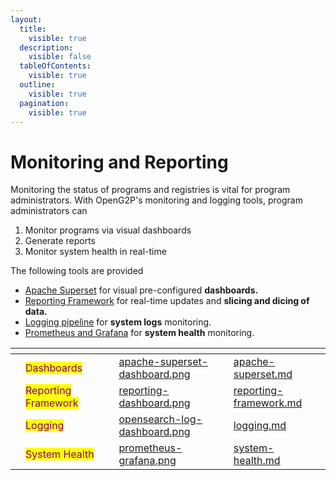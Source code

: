 ```yaml
---
layout:
  title:
    visible: true
  description:
    visible: false
  tableOfContents:
    visible: true
  outline:
    visible: true
  pagination:
    visible: true
---
```


# Monitoring and Reporting

Monitoring the status of programs and registries is vital for program administrators. With OpenG2P's monitoring and logging tools, program administrators can&#x20;

1. Monitor programs via visual dashboards&#x20;
2. Generate reports
3. Monitor system health in real-time&#x20;

The following tools are provided

* [Apache Superset](https://superset.apache.org/) for visual pre-configured **dashboards.**&#x20;
* [Reporting Framework](reporting-framework.md) for real-time updates and **slicing and dicing of data.**&#x20;
* [Logging pipeline](logging.md) for **system logs** monitoring.
* [Prometheus and Grafana](system-health.md) for **system health** monitoring.&#x20;



<table data-view="cards"><thead><tr><th></th><th></th><th></th><th data-hidden data-card-cover data-type="files"></th><th data-hidden data-card-target data-type="content-ref"></th></tr></thead><tbody><tr><td></td><td><mark style="color:purple;">Dashboards</mark></td><td></td><td><a href="../.gitbook/assets/apache-superset-dashboard.png">apache-superset-dashboard.png</a></td><td><a href="apache-superset.md">apache-superset.md</a></td></tr><tr><td></td><td><mark style="color:purple;">Reporting Framework</mark></td><td></td><td><a href="../.gitbook/assets/reporting-dashboard.png">reporting-dashboard.png</a></td><td><a href="reporting-framework.md">reporting-framework.md</a></td></tr><tr><td></td><td><mark style="color:purple;">Logging</mark></td><td></td><td><a href="../.gitbook/assets/opensearch-log-dashboard.png">opensearch-log-dashboard.png</a></td><td><a href="logging.md">logging.md</a></td></tr><tr><td></td><td><mark style="color:purple;">System Health</mark></td><td></td><td><a href="../.gitbook/assets/prometheus-grafana.png">prometheus-grafana.png</a></td><td><a href="system-health.md">system-health.md</a></td></tr></tbody></table>

